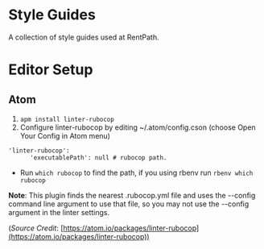 # Style Guides
A collection of style guides used at RentPath.

# Editor Setup

## Atom

1. `apm install linter-rubocop`
2. Configure linter-rubocop by editing ~/.atom/config.cson (choose Open Your Config in Atom menu)
```shell
'linter-rubocop':
      'executablePath': null # rubocop path.
```
  - Run `which rubocop` to find the path, if you using rbenv run `rbenv which rubocop`

**Note**: This plugin finds the nearest .rubocop.yml file and uses the --config command line argument to use that file, so you may not use the --config argument in the linter settings.

(*Source Credit*: [https://atom.io/packages/linter-rubocop](https://atom.io/packages/linter-rubocop))

